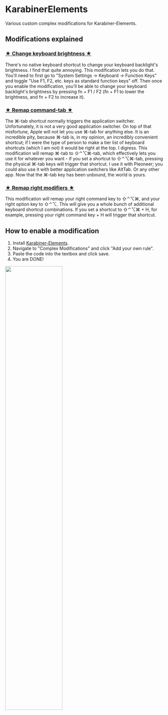 # KarabinerElements
Various custom complex modifications for Karabiner-Elements.

## Modifications explained
### [★ Change keyboard brightness ★](https://github.com/matchadolly/KarabinerElements/blob/main/%E2%98%85%20Change%20keyboard%20brightness%20%E2%98%85)
There's no native keyboard shortcut to change your keyboard backlight's brightness. I find that quite annoying. This modification lets you do that. You'll need to first go to "System Settings → Keyboard → Function Keys" and toggle "Use F1, F2, etc. keys as standard function keys" off. Then once you enable the modification, you'll be able to change your keyboard backlight's brightness by pressing fn + F1 / F2 (fn + F1 to lower the brightness, and fn + F2 to increase it).
### [★ Remap command-tab ★](https://github.com/matchadolly/KarabinerElements/blob/main/%E2%98%85%20Remap%20command-tab%20%E2%98%85)
The ⌘-tab shortcut normally triggers the application switcher. Unfortunately, it is not a very good application switcher. On top of that misfortune, Apple will not let you use ⌘-tab for anything else. It is an incredible pity, because ⌘-tab is, in my opinion, an incredibly convenient shortcut; if I were the type of person to make a tier list of keyboard shortcuts (which I am not) it would be right at the top. I digress. This modification will remap ⌘-tab to ⇧⌃⌥⌘-tab, which effectively lets you use it for whatever you want - if you set a shortcut to ⇧⌃⌥⌘-tab, pressing the physical ⌘-tab keys will trigger that shortcut. I use it with Pieoneer; you could also use it with better application switchers like AltTab. Or any other app. Now that the ⌘-tab key has been unbound, the world is yours.
### [★ Remap right modifiers ★](https://github.com/matchadolly/KarabinerElements/blob/main/%E2%98%85%20Remap%20right%20modifiers%20%E2%98%85)
This modification will remap your right command key to ⇧⌃⌥⌘, and your right option key to ⇧⌃⌥. This will give you a whole bunch of additional keyboard shortcut combinations. If you set a shortcut to ⇧⌃⌥⌘ + H, for example, pressing your right command key + H will trigger that shortcut.

## How to enable a modification
1. Install [Karabiner-Elements](https://karabiner-elements.pqrs.org/).
2. Navigate to "Complex Modifications" and click "Add your own rule".
3. Paste the code into the textbox and click save.
4. You are DONE!

<img src="https://github.com/user-attachments/assets/81286c48-bfa9-4ea5-a318-52efd0b2c3d0" width="60%">

